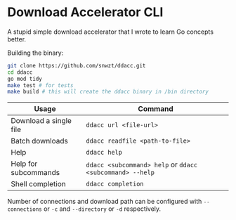 # Download Accelerator CLI

A stupid simple download accelerator that I wrote to learn Go concepts better.

Building the binary:

```sh
git clone https://github.com/snwzt/ddacc.git
cd ddacc
go mod tidy
make test # for tests
make build # this will create the ddacc binary in /bin directory 
```

| Usage                  | Command                                                      |
| ---------------------- | ------------------------------------------------------------ |
| Download a single file | `ddacc url <file-url>`                                     |
| Batch downloads        | `ddacc readfile <path-to-file>`                            |
| Help                   | `ddacc help`                                               |
| Help for subcommands   | `ddacc <subcommand> help` or `ddacc <subcommand> --help` |
| Shell completion       | `ddacc completion`                                         |

Number of connections and download path can be configured with `--connections` or `-c` and `--directory` or `-d` respectively.
